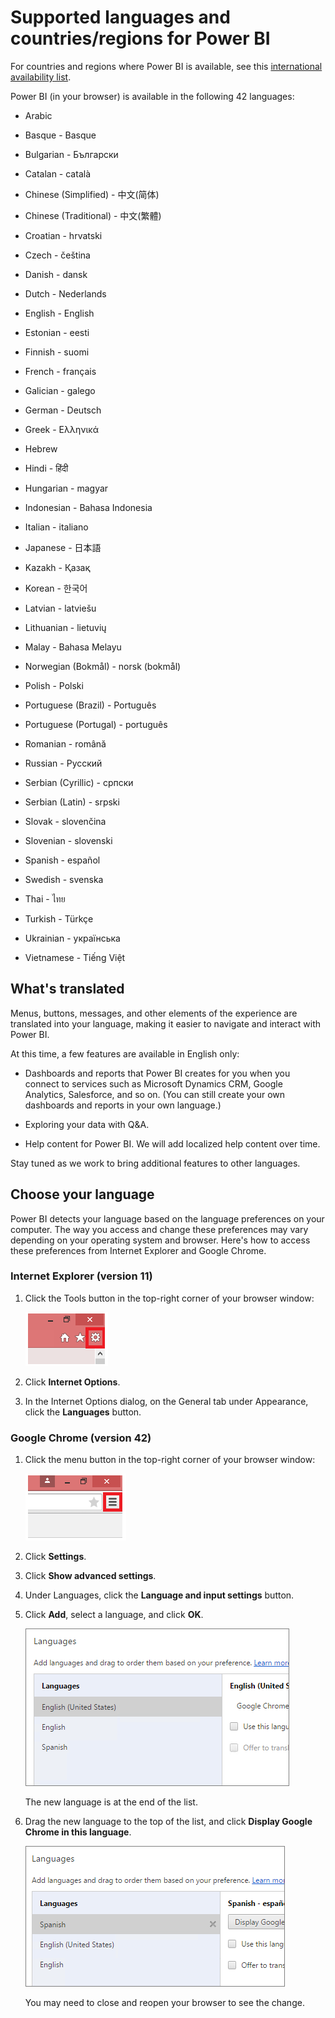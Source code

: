 <properties 
   pageTitle="Supported languages and countries/regions for Power BI"
   description="Supported languages and countries/regions for Power BI"
   services="powerbi" 
   documentationCenter="" 
   authors="maggiesMSFT" 
   manager="mblythe" 
   editor=""
   tags=""/>
 
<tags
   ms.service="powerbi"
   ms.devlang="NA"
   ms.topic="article"
   ms.tgt_pltfrm="NA"
   ms.workload="powerbi"
   ms.date="03/09/2016"
   ms.author="maggies"/>
# Supported languages and countries/regions for Power BI

For countries and regions where Power BI is available, see this [international availability list](https://products.office.com/business/international-availability). 

Power BI (in your browser) is available in the following 42 languages:

-   Arabic
  
-   Basque - Basque

-   Bulgarian - Български

-   Catalan - català

-   Chinese (Simplified) - 中文(简体)

-   Chinese (Traditional) - 中文(繁體)

-   Croatian - hrvatski

-   Czech - čeština

-   Danish - dansk

-   Dutch - Nederlands

-   English - English

-   Estonian - eesti

-   Finnish - suomi

-   French - français

-   Galician - galego

-   German - Deutsch

-   Greek - Ελληνικά

-   Hebrew

-   Hindi - हिंदी

-   Hungarian - magyar

-   Indonesian - Bahasa Indonesia

-   Italian - italiano

-   Japanese - 日本語

-   Kazakh - Қазақ

-   Korean - 한국어

-   Latvian - latviešu

-   Lithuanian - lietuvių

-   Malay - Bahasa Melayu

-   Norwegian (Bokmål) - norsk (bokmål)

-   Polish - Polski

-   Portuguese (Brazil) - Português

-   Portuguese (Portugal) - português

-   Romanian - română

-   Russian - Русский

-   Serbian (Cyrillic) - српски

-   Serbian (Latin) - srpski

-   Slovak - slovenčina

-   Slovenian - slovenski

-   Spanish - español

-   Swedish - svenska

-   Thai - ไทย

-   Turkish - Türkçe

-   Ukrainian - українська

-   Vietnamese - Tiếng Việt

## What's translated

Menus, buttons, messages, and other elements of the experience are translated into your language, making it easier to navigate and interact with Power BI.

At this time, a few features are available in English only:

-   Dashboards and reports that Power BI creates for you when you connect to services such as Microsoft Dynamics CRM, Google Analytics, Salesforce, and so on. (You can still create your own dashboards and reports in your own language.)

-   Exploring your data with Q&A.

-   Help content for Power BI. We will add localized help content over time.

Stay tuned as we work to bring additional features to other languages. 

## Choose your language

Power BI detects your language based on the language preferences on your computer. The way you access and change these preferences may vary depending on your operating system and browser. Here's how to access these preferences from Internet Explorer and Google Chrome.

### Internet Explorer (version 11)

1.  Click the Tools button in the top-right corner of your browser window:

    ![](media/powerbi-supported-languages/languages1.png)

2.  Click **Internet Options**.

3.  In the Internet Options dialog, on the General tab under Appearance, click the **Languages** button.

### Google Chrome (version 42)

1.  Click the menu button in the top-right corner of your browser window:

    ![](media/powerbi-supported-languages/languages2.png)

2.  Click **Settings**.

3.  Click **Show advanced settings**.

4.  Under Languages, click the **Language and input settings** button.

5.  Click **Add**, select a language, and click **OK**.

    ![](media/powerbi-supported-languages/pbi_langs_enus.png)

    The new language is at the end of the list. 

6.  Drag the new language to the top of the list, and click **Display Google Chrome in this language**.

    ![](media/powerbi-supported-languages/pbi_langs_eses.png)

    You may need to close and reopen your browser to see the change.
